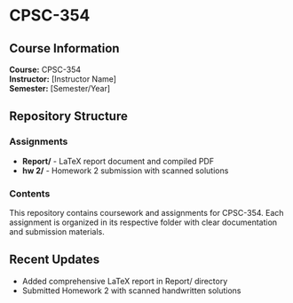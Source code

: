 # CPSC-354

## Course Information
**Course:** CPSC-354  
**Instructor:** [Instructor Name]  
**Semester:** [Semester/Year]  

## Repository Structure

### Assignments
- **Report/** - LaTeX report document and compiled PDF
- **hw 2/** - Homework 2 submission with scanned solutions

### Contents
This repository contains coursework and assignments for CPSC-354. Each assignment is organized in its respective folder with clear documentation and submission materials.

## Recent Updates
- Added comprehensive LaTeX report in Report/ directory
- Submitted Homework 2 with scanned handwritten solutions